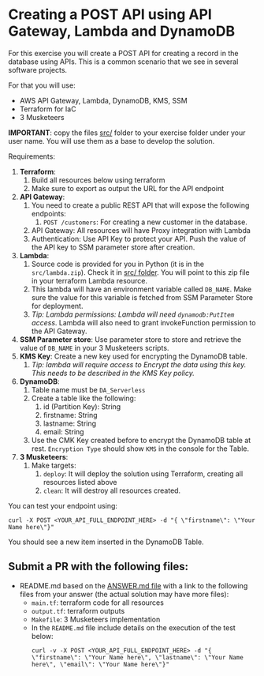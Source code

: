 # Creating a POST API using API Gateway, Lambda and DynamoDB

For this exercise you will create a POST API for creating a record in the database using APIs. This is a common scenario that we see in several software projects.

For that you will use:
- AWS API Gateway, Lambda, DynamoDB, KMS, SSM
- Terraform for IaC
- 3 Musketeers 

**IMPORTANT**: copy the files [src/](./src) folder to your exercise folder under your user name. You will use them as a base to develop the solution.

Requirements:

1. **Terraform**:
   1. Build all resources below using terraform
   2. Make sure to export as output the URL for the API endpoint
2. **API Gateway**:
   1. You need to create a public REST API that will expose the following endpoints:
      1. `POST /customers`: For creating a new customer in the database.
   2. API Gateway: All resources will have Proxy integration with Lambda
   3. Authentication: Use API Key to protect your API. Push the value of the API key to SSM parameter store after creation.
3. **Lambda**: 
   1. Source code is provided for you in Python (it is in the `src/lambda.zip`). Check it in [src/ folder](./src). You will point to this zip file in your terraform Lambda resource.
   2. This lambda will have an environment variable called `DB_NAME`. Make sure the value for this variable is fetched from SSM Parameter Store for deployment.
   3. *Tip: Lambda permissions: Lambda will need `dynamodb:PutItem` access*. Lambda will also need to grant invokeFunction permission to the API Gateway.
4. **SSM Parameter store**: Use parameter store to store and retrieve the value of `DB_NAME` in your 3 Musketeers scripts.
5. **KMS Key**: Create a new key used for encrypting the DynamoDB table. 
   1. *Tip: lambda will require access to Encrypt the data using this key. This needs to be described in the KMS Key policy.*
6. **DynamoDB**: 
   1. Table name must be `DA_Serverless`
   2. Create a table like the following:
      1. id (Partition Key): String
      2. firstname: String
      3. lastname: String
      4. email: String
   3. Use the CMK Key created before to encrypt the DynamoDB table at rest. `Encryption Type` should show `KMS` in the console for the Table.
7. **3 Musketeers**:
   1. Make targets:
      1. `deploy`: It will deploy the solution using Terraform, creating all resources listed above
      2. `clean`: It will destroy all resources created.

You can test your endpoint using:
```
curl -X POST <YOUR_API_FULL_ENDPOINT_HERE> -d "{ \"firstname\": \"Your Name here\"}"
```

You should see a new item inserted in the DynamoDB Table.

## Submit a PR with the following files:
- README.md based on the [ANSWER.md file](ANSWER.md) with a link to the following files from your answer (the actual solution may have more files):
    - `main.tf`: terraform code for all resources
    - `output.tf`: terraform outputs
    - `Makefile`: 3 Musketeers implementation
    - In the `README.md` file include details on the execution of the test below:
      ```
      curl -v -X POST <YOUR_API_FULL_ENDPOINT_HERE> -d "{ \"firstname\": \"Your Name here\", \"lastname\": \"Your Name here\", \"email\": \"Your Name here\"}"
      ```
